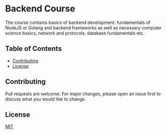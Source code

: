 # Backend Course

The course contains basics of backend development: fundamentals of NodeJS or Golang and backend frameworks as well as necessary computer science basics, network and protocols, database fundamentals etc.

## Table of Contents

- [Contributing](#contributing)
- [License](#license)

## Contributing

Pull requests are welcome. For major changes, please open an issue first to discuss what you would like to change.

## License

[MIT](https://choosealicense.com/licenses/mit/)
